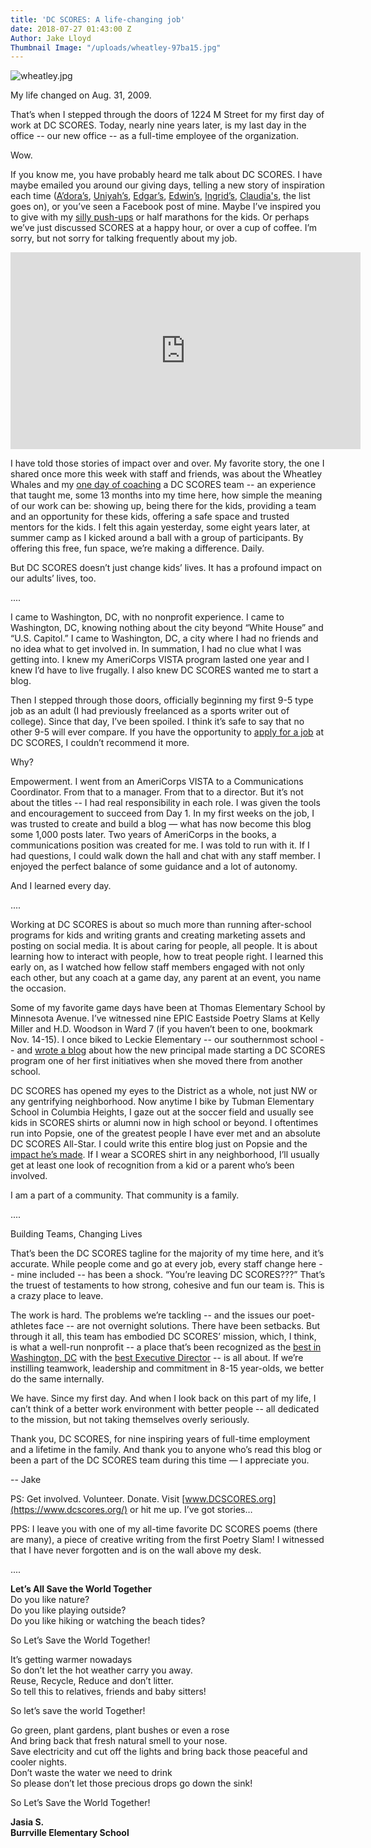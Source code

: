 ```yaml
---
title: 'DC SCORES: A life-changing job'
date: 2018-07-27 01:43:00 Z
Author: Jake Lloyd
Thumbnail Image: "/uploads/wheatley-97ba15.jpg"
---
```


![wheatley.jpg](/uploads/wheatley.jpg)

My life changed on Aug. 31, 2009.

That’s when I stepped through the doors of 1224 M Street for my first day of work at DC SCORES. Today, nearly nine years later, is my last day in the office -- our new office -- as a full-time employee of the organization.

Wow.


If you know me, you have probably heard me talk about DC SCORES. I have maybe emailed you around our giving days, telling a new story of inspiration each time ([A’dora’s](https://www.dcscores.org/blog/2017/08/alumna-adora-willis-rediscovers-the-power-of-poetry), [Uniyah’s](https://www.youtube.com/watch?v=eD4SddZUzyw&feature=youtu.be), [Edgar’s](https://www.youtube.com/watch?v=lbWwbyONtn4), [Edwin’s](http://dcscores.blogspot.com/2016/07/alumni-profile-edwin-blossoms-into.html), [Ingrid’s](http://dcscores.blogspot.com/2015/07/alumni-profile-ingrid-melendez.html), [Claudia's](http://dcscores.blogspot.com/2013/09/going-to-college-part-v-claudia-merlos.html), the list goes on), or you’ve seen a Facebook post of mine. Maybe I’ve inspired you to give with my [silly push-ups](https://www.youtube.com/watch?v=7QnZgmr49tg) or half marathons for the kids. Or perhaps we’ve just discussed SCORES at a happy hour, or over a cup of coffee. I’m sorry, but not sorry for talking frequently about my job.

<iframe width="560" height="315" src="https://www.youtube.com/embed/eD4SddZUzyw" frameborder="0" allow="autoplay; encrypted-media" allowfullscreen></iframe>

I have told those stories of impact over and over. My favorite story, the one I shared once more this week with staff and friends, was about the Wheatley Whales and my [one day of coaching](http://dcscores.blogspot.com/2010/10/dc-scores-fall-frenzy-from-coachs-eyes.html) a DC SCORES team -- an experience that taught me, some 13 months into my time here, how simple the meaning of our work can be: showing up, being there for the kids, providing a team and an opportunity for these kids, offering a safe space and trusted mentors for the kids. I felt this again yesterday, some eight years later, at summer camp as I kicked around a ball with a group of participants. By offering this free, fun space, we’re making a difference. Daily.

But DC SCORES doesn’t just change kids’ lives. It has a profound impact on our adults’ lives, too.

....

I came to Washington, DC, with no nonprofit experience. I came to Washington, DC, knowing nothing about the city beyond “White House” and “U.S. Capitol.” I came to Washington, DC, a city where I had no friends and no idea what to get involved in. In summation, I had no clue what I was getting into. I knew my AmeriCorps VISTA program lasted one year and I knew I’d have to live frugally. I also knew DC SCORES wanted me to start a blog.

Then I stepped through those doors, officially beginning my first 9-5 type job as an adult (I had previously freelanced as a sports writer out of college). Since that day, I’ve been spoiled. I think it’s safe to say that no other 9-5 will ever compare. If you have the opportunity to [apply for a job](https://www.dcscores.org/about-us/careers-and-internships/) at DC SCORES, I couldn’t recommend it more.

Why?

Empowerment. I went from an AmeriCorps VISTA to a Communications Coordinator. From that to a manager. From that to a director. But it’s not about the titles -- I had real responsibility in each role. I was given the tools and encouragement to succeed from Day 1. In my first weeks on the job, I was trusted to create and build a blog — what has now become this blog some 1,000 posts later. Two years of AmeriCorps in the books, a communications position was created for me. I was told to run with it. If I had questions, I could walk down the hall and chat with any staff member. I enjoyed the perfect balance of some guidance and a lot of autonomy.

And I learned every day.

....

Working at DC SCORES is about so much more than running after-school programs for kids and writing grants and creating marketing assets and posting on social media. It is about caring for people, all people. It is about learning how to interact with people, how to treat people right. I learned this early on, as I watched how fellow staff members engaged with not only each other, but any coach at a game day, any parent at an event, you name the occasion.

Some of my favorite game days have been at Thomas Elementary School by Minnesota Avenue. I’ve witnessed nine EPIC Eastside Poetry Slams at Kelly Miller and H.D. Woodson in Ward 7 (if you haven’t been to one, bookmark Nov. 14-15). I once biked to Leckie Elementary -- our southernmost school -- and [wrote a blog](http://dcscores.blogspot.com/2013/10/principal-atasha-james-cherishes-her.html) about how the new principal made starting a DC SCORES program one of her first initiatives when she moved there from another school.

DC SCORES has opened my eyes to the District as a whole, not just NW or any gentrifying neighborhood. Now anytime I bike by Tubman Elementary School in Columbia Heights, I gaze out at the soccer field and usually see kids in SCORES shirts or alumni now in high school or beyond. I oftentimes run into Popsie, one of the greatest people I have ever met and an absolute DC SCORES All-Star. I could write this entire blog just on Popsie and the [impact he’s made](https://www.youtube.com/watch?v=lbWwbyONtn4). If I wear a SCORES shirt in any neighborhood, I’ll usually get at least one look of recognition from a kid or a parent who’s been involved.

I am a part of a community. That community is a family.

....

Building Teams, Changing Lives

That’s been the DC SCORES tagline for the majority of my time here, and it’s accurate. While people come and go at every job, every staff change here -- mine included -- has been a shock. “You’re leaving DC SCORES???” That’s the truest of testaments to how strong, cohesive and fun our team is. This is a crazy place to leave.

The work is hard. The problems we’re tackling -- and the issues our poet-athletes face -- are not overnight solutions. There have been setbacks. But through it all, this team has embodied DC SCORES’ mission, which, I think, is what a well-run nonprofit -- a place that’s been recognized as the [best in Washington, DC](https://www.dcscores.org/blog/2017/06/awards-day-dc-scores-wins-twice-in-one-morning) with the [best Executive Director](https://www.dcscores.org/blog/2017/12/henderson-named-a-washington-business-journal-ed-of-the-year) -- is all about. If we’re instilling teamwork, leadership and commitment in 8-15 year-olds, we better do the same internally.

We have. Since my first day. And when I look back on this part of my life, I can’t think of a better work environment with better people -- all dedicated to the mission, but not taking themselves overly seriously.

Thank you, DC SCORES, for nine inspiring years of full-time employment and a lifetime in the family. And thank you to anyone who’s read this blog or been a part of the DC SCORES team during this time — I appreciate you.

-- Jake

PS: Get involved. Volunteer. Donate. Visit [www.DCSCORES.org](https://www.dcscores.org/) or hit me up. I’ve got stories…

PPS: I leave you with one of my all-time favorite DC SCORES poems (there are many), a piece of creative writing from the first Poetry Slam! I witnessed that I have never forgotten and is on the wall above my desk.

....

**Let’s All Save the World Together**  
Do you like nature?  
Do you like playing outside?  
Do you like hiking or watching the beach tides?  
  
So Let’s Save the World Together!  
  
It’s getting warmer nowadays  
So don’t let the hot weather carry you away.  
Reuse, Recycle, Reduce and don’t litter.  
So tell this to relatives, friends and baby sitters!  
  
So let’s save the world Together!  
  
Go green, plant gardens, plant bushes or even a rose  
And bring back that fresh natural smell to your nose.  
Save electricity and cut off the lights and bring back   those peaceful and cooler nights.  
Don’t waste the water we need to drink  
So please don’t let those precious drops go down the sink!  
  
So Let’s Save the World Together!  
  
**Jasia S.  
Burrville Elementary School**